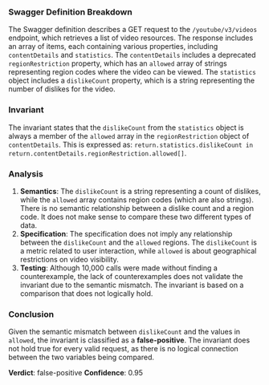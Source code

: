 ### Swagger Definition Breakdown
The Swagger definition describes a GET request to the `/youtube/v3/videos` endpoint, which retrieves a list of video resources. The response includes an array of items, each containing various properties, including `contentDetails` and `statistics`. The `contentDetails` includes a deprecated `regionRestriction` property, which has an `allowed` array of strings representing region codes where the video can be viewed. The `statistics` object includes a `dislikeCount` property, which is a string representing the number of dislikes for the video.

### Invariant
The invariant states that the `dislikeCount` from the `statistics` object is always a member of the `allowed` array in the `regionRestriction` object of `contentDetails`. This is expressed as: `return.statistics.dislikeCount in return.contentDetails.regionRestriction.allowed[]`.

### Analysis
1. **Semantics**: The `dislikeCount` is a string representing a count of dislikes, while the `allowed` array contains region codes (which are also strings). There is no semantic relationship between a dislike count and a region code. It does not make sense to compare these two different types of data.
2. **Specification**: The specification does not imply any relationship between the `dislikeCount` and the `allowed` regions. The `dislikeCount` is a metric related to user interaction, while `allowed` is about geographical restrictions on video visibility.
3. **Testing**: Although 10,000 calls were made without finding a counterexample, the lack of counterexamples does not validate the invariant due to the semantic mismatch. The invariant is based on a comparison that does not logically hold.

### Conclusion
Given the semantic mismatch between `dislikeCount` and the values in `allowed`, the invariant is classified as a **false-positive**. The invariant does not hold true for every valid request, as there is no logical connection between the two variables being compared. 

**Verdict**: false-positive
**Confidence**: 0.95
